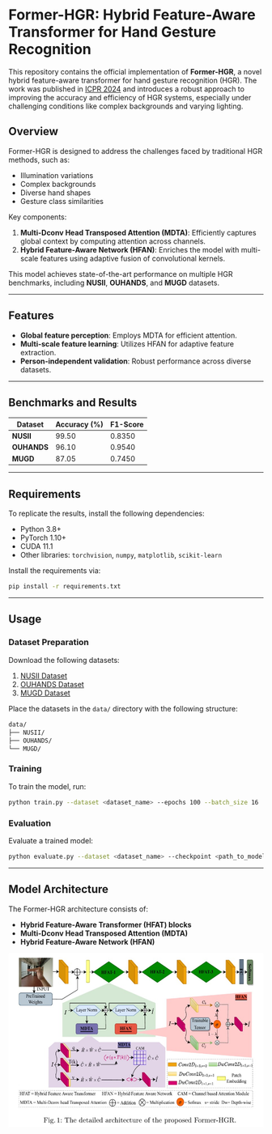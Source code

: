 # Former-HGR: Hybrid Feature-Aware Transformer for Hand Gesture Recognition

This repository contains the official implementation of **Former-HGR**, a novel hybrid feature-aware transformer for hand gesture recognition (HGR). The work was published in [ICPR 2024](https://www.icpr.org/) and introduces a robust approach to improving the accuracy and efficiency of HGR systems, especially under challenging conditions like complex backgrounds and varying lighting.

## Overview

Former-HGR is designed to address the challenges faced by traditional HGR methods, such as:
- Illumination variations
- Complex backgrounds
- Diverse hand shapes
- Gesture class similarities

Key components:
1. **Multi-Dconv Head Transposed Attention (MDTA)**: Efficiently captures global context by computing attention across channels.
2. **Hybrid Feature-Aware Network (HFAN)**: Enriches the model with multi-scale features using adaptive fusion of convolutional kernels.

This model achieves state-of-the-art performance on multiple HGR benchmarks, including **NUSII**, **OUHANDS**, and **MUGD** datasets.

---

## Features
- **Global feature perception**: Employs MDTA for efficient attention.
- **Multi-scale feature learning**: Utilizes HFAN for adaptive feature extraction.
- **Person-independent validation**: Robust performance across diverse datasets.

---

## Benchmarks and Results

| Dataset       | Accuracy (%) | F1-Score |
|---------------|--------------|----------|
| **NUSII**     | 99.50        | 0.8350   |
| **OUHANDS**   | 96.10        | 0.9540   |
| **MUGD**      | 87.05        | 0.7450   |

---

## Requirements

To replicate the results, install the following dependencies:
- Python 3.8+
- PyTorch 1.10+
- CUDA 11.1
- Other libraries: `torchvision`, `numpy`, `matplotlib`, `scikit-learn`

Install the requirements via:
```bash
pip install -r requirements.txt
```

---

## Usage

### Dataset Preparation

Download the following datasets:
1. [NUSII Dataset](https://www.comp.nus.edu.sg/~nusii/)
2. [OUHANDS Dataset](https://ouhands.org/)
3. [MUGD Dataset](https://mugd-dataset.org/)

Place the datasets in the `data/` directory with the following structure:
```
data/
├── NUSII/
├── OUHANDS/
└── MUGD/
```

### Training

To train the model, run:
```bash
python train.py --dataset <dataset_name> --epochs 100 --batch_size 16
```

### Evaluation

Evaluate a trained model:
```bash
python evaluate.py --dataset <dataset_name> --checkpoint <path_to_model>
```

---

## Model Architecture

The Former-HGR architecture consists of:
- **Hybrid Feature-Aware Transformer (HFAT) blocks**
- **Multi-Dconv Head Transposed Attention (MDTA)**
- **Hybrid Feature-Aware Network (HFAN)**

![Former-HGR Architecture](docs/architecture.jpg)
